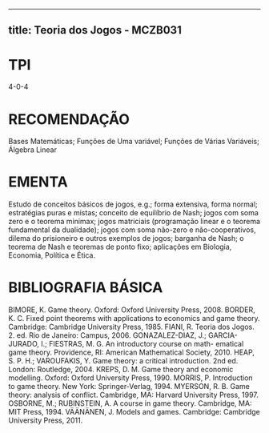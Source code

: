 
---
title: Teoria dos Jogos - MCZB031 
---

# TPI

4-0-4

# RECOMENDAÇÃO

Bases Matemáticas; Funções de Uma variável; Funções de Várias Variáveis; Álgebra Linear

# EMENTA

Estudo de conceitos básicos de jogos, e.g.; forma extensiva, forma normal; estratégias puras e mistas; conceito de equilíbrio de Nash; jogos com soma zero e o teorema minimax; jogos matriciais (programação linear e o teorema fundamental da dualidade); jogos com soma não-zero e não-cooperativos, dilema do prisioneiro e outros exemplos de jogos; barganha de Nash; o teorema de Nash e teoremas de ponto fixo; aplicações em Biologia, Economia, Política e Ética.

# BIBLIOGRAFIA BÁSICA

BIMORE, K. Game theory. Oxford: Oxford University Press, 2008.
BORDER, K. C. Fixed point theorems with applications to economics and game theory. Cambridge: Cambridge University Press, 1985.
FIANI, R. Teoria dos Jogos. 2. ed. Rio de Janeiro: Campus, 2006.
GONAZALEZ-DIAZ, J.; GARCIA-JURADO, I.; FIESTRAS, M. G. An introductory course on math- ematical game theory. Providence, RI: American Mathematical Society, 2010.
HEAP, S. P. H.; VAROUFAKIS, Y. Game theory: a critical introduction. 2nd ed. London: Routledge, 2004.
KREPS, D. M. Game theory and economic modelling. Oxford: Oxford University Press, 1990.
MORRIS, P. Introduction to game theory. New York: Springer-Verlag, 1994.
MYERSON, R. B. Game theory: analysis of conflict. Cambridge, MA: Harvard University Press, 1997.
OSBORNE, M.; RUBINSTEIN, A. A course in game theory. Cambridge, MA: MIT Press, 1994.
VÄÄNÄNEN, J. Models and games. Cambridge: Cambridge University Press, 2011.
        